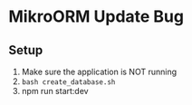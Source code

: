 # MikroORM Update Bug
## Setup
1. Make sure the application is NOT running
2. `bash create_database.sh`
3. npm run start:dev